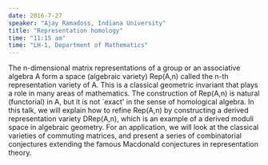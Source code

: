 ```yaml
---
date: 2016-7-27
speaker: "Ajay Ramadoss, Indiana University"
title: "Representation homology"
time: "11:15 am" 
time: "LH-1, Department of Mathematics"
---
```

The n-dimensional matrix representations of a group or an associative
algebra A form a space (algebraic variety) Rep(A,n) called the n-th
representation variety of A. This is a classical geometric invariant that
plays a role in many areas of mathematics. The construction of Rep(A,n) is
natural (functorial) in A, but it is not `exact' in the sense of
homological algebra. In this talk, we will
explain how to refine Rep(A,n) by constructing a derived representation
variety DRep(A,n), which is an example of a derived moduli space in
algebraic geometry. For an application, we will look at the classical
varieties of commuting matrices, and present a series of combinatorial
conjectures extending the famous Macdonald conjectures in representation
theory.
